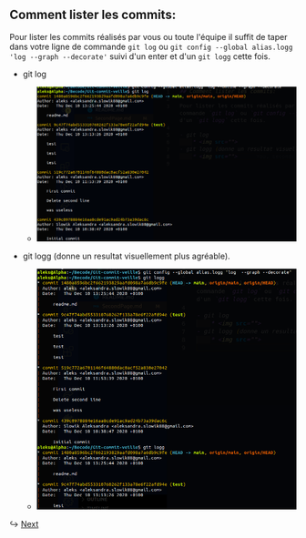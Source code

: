 ## Comment lister les commits:

Pour lister les commits réalisés par vous ou toute l'équipe il suffit de taper dans votre ligne de commande `git log` ou `git config --global alias.logg 'log --graph --decorate'` suivi d'un enter et d'un `git logg` cette fois.

- git log

  - <img src="assets/img/3.png">

- git logg (donne un resultat visuellement plus agréable).
  - <img src="assets/img/4.png">

↪ [Next](ThirdPage.md)
